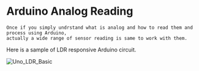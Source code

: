 
# Arduino Analog Reading
	
	Once if you simply undrstand what is analog and how to read them and process using Arduino, 
	actually a wide range of sensor reading is same to work with them.

Here is a sample of LDR responsive Arduino circuit.

![Uno_LDR_Basic](https://user-images.githubusercontent.com/78910261/230911907-15fb4e3b-23d0-4ed4-a6d2-c0add422454f.png)
